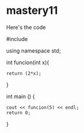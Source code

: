 # mastery11
Here's the code

  #include <iostream>
  
  using namespace std;
  
  int funcion(int x){
  	
  	return (2*x);
  }
  
  
  int main () {
  	
  	cout << funcion(5) << endl;
  	return 0;
  }

